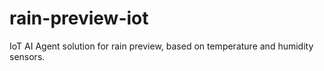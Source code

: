 # rain-preview-iot
IoT AI Agent solution for rain preview, based on temperature and humidity sensors.
